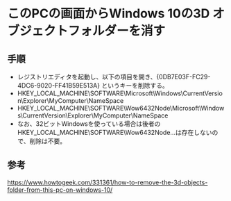 ﻿# このPCの画面からWindows 10の3D オブジェクトフォルダーを消す

## 手順

- レジストリエディタを起動し、以下の項目を開き、{0DB7E03F-FC29-4DC6-9020-FF41B59E513A} というキーを削除する。
- HKEY_LOCAL_MACHINE\SOFTWARE\Microsoft\Windows\CurrentVersion\Explorer\MyComputer\NameSpace
- HKEY_LOCAL_MACHINE\SOFTWARE\Wow6432Node\Microsoft\Windows\CurrentVersion\Explorer\MyComputer\NameSpace
- なお、32ビットWindowsを使っている場合は後者のHKEY_LOCAL_MACHINE\SOFTWARE\Wow6432Node...は存在しないので、削除は不要。

## 参考

https://www.howtogeek.com/331361/how-to-remove-the-3d-objects-folder-from-this-pc-on-windows-10/
